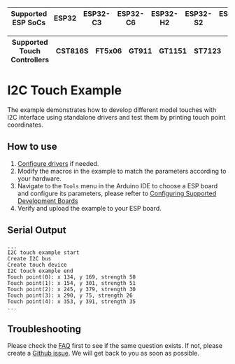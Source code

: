| Supported ESP SoCs | ESP32 | ESP32-C3 | ESP32-C6 | ESP32-H2 | ESP32-S2 | ESP32-S3 |
| ------------------ | ----- | -------- | -------- | -------- | -------- | -------- |

| Supported Touch Controllers | CST816S | FT5x06 | GT911 | GT1151 | ST7123 | TT21100 |
| --------------------------- | ------- | ------ | ----- | ------ | ------ | ------- |

# I2C Touch Example

The example demonstrates how to develop different model touches with I2C interface using standalone drivers and test them by printing touch point coordinates.

## How to use

1. [Configure drivers](../../../docs/How_To_Use.md#configuring-drivers) if needed.
2. Modify the macros in the example to match the parameters according to your hardware.
3. Navigate to the `Tools` menu in the Arduino IDE to choose a ESP board and configure its parameters, please refter to [Configuring Supported Development Boards](../../../docs/How_To_Use.md#configuring-supported-development-boards)
4. Verify and upload the example to your ESP board.

## Serial Output

```
...
I2C touch example start
Create I2C bus
Create touch device
I2C touch example end
Touch point(0): x 134, y 169, strength 50
Touch point(1): x 154, y 301, strength 51
Touch point(2): x 245, y 379, strength 30
Touch point(3): x 290, y 75, strength 26
Touch point(4): x 353, y 391, strength 35
...
```

## Troubleshooting

Please check the [FAQ](../../../docs/FAQ.md) first to see if the same question exists. If not, please create a [Github issue](https://github.com/esp-arduino-libs/ESP32_Display_Panel/issues). We will get back to you as soon as possible.
